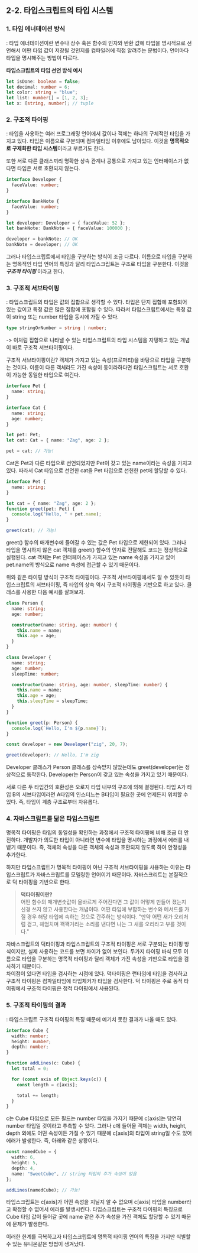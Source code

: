 ## 2-2. 타입스크립트의 타입 시스템

### 1. 타입 에너테이션 방식

: 타입 에너테이션이란 변수나 상수 혹은 함수의 인자와 반환 값에 타입을 명시적으로 선언해서 어떤 타입 값이 저장될 것인지를 컴파일러에 직접 알려주는 문법이다. 언어마다 타입을 명시해주는 방법이 다르다.

**타입스크립트의 타입 선언 방식 예시**

```ts
let isDone: boolean = false;
let decimal: number = 6;
let color: string = "blue";
let list: number[] = [1, 2, 3];
let x: [string, number]; // tuple
```

### 2. 구조적 타이핑

: 타입을 사용하는 여러 프로그래밍 언어에서 값이나 객체는 하나의 구체적인 타입을 가지고 있다. 타입은 이름으로 구분되며 컴파일타임 이후에도 남아있다. 이것을 **명목적으로 구제화한 타입 시스템**이라고 부르기도 한다.

또한 서로 다른 클래스끼리 명확한 상속 관계나 공통으로 가지고 있는 인터페이스가 없다면 타입은 서로 호환되지 않는다.

```ts
interface Developer {
  faceValue: number;
}

interface BankNote {
  faceValue: number;
}

let developer: Developer = { faceValue: 52 };
let bankNote: BankNote = { faceValue: 100000 };

developer = bankNote; // OK
bankNote = developer; // OK
```

그러나 타입스크립트에서 타입을 구분하는 방식이 조금 다르다.
이름으로 타입을 구분하는 명목적인 타입 언어의 특징과 달리 타입스크립트는 구조로 타입을 구분한다. 이것을 **_구조적 타이핑_** 이라고 한다.

### 3. 구조적 서브타이핑

: 타입스크립트의 타입은 값의 집합으로 생각할 수 있다. 타입은 단지 집합에 포함되어 있는 값이고 특정 값은 많은 집합에 포함될 수 있다. 따라서 타입스크립트에서는 특정 값이 string 또는 number 타입을 동시에 가질 수 있다.

```ts
type stringOrNumber = string | number;
```

-> 이처럼 집합으로 나타낼 수 있는 타입스크립트의 타입 시스템을 지탱하고 있는 개념이 바로 구조적 서브타이핑이다.

구조적 서브타이핑이란?
객체가 가지고 있는 속성(프로퍼티)을 바탕으로 타입을 구분하는 것이다. 이름이 다른 객체라도 가진 속성이 동이라하다면 타입스크립트는 서로 호환이 가능한 동일한 타입으로 여긴다.

```ts
interface Pet {
  name: string;
}

interface Cat {
  name: string;
  age: number;
}

let pet: Pet;
let cat: Cat = { name: "Zag", age: 2 };

pet = cat; // 가능!
```

Cat은 Pet과 다른 타입으로 선언되었지만 Pet이 갖고 있는 name이라는 속성을 가지고 있다. 따라서 Cat 타입으로 선언한 cat을 Pet 타입으로 선헌한 pet에 할당할 수 있다.

```ts
interface Pet {
  name: string;
}

let cat = { name: "Zag", age: 2 };
function greet(pet: Pet) {
  console.log("Hello, " + pet.name);
}

greet(cat); // 가능!
```

greet() 함수의 매개변수에 들어갈 수 있는 값은 Pet 타입으로 제한되어 있다. 그러나 타입을 명시하지 않은 cat 객체를 greet() 함수의 인자로 전달해도 코드는 정상적으로 실행된다. cat 객체는 Pet 인터페이스가 가지고 있는 name 속성을 가지고 있어 pet.name의 방식으로 name 속성에 접근할 수 있기 때문이다.

위와 같은 타이핑 방식이 구조적 타이핑이다. 구조적 서브타이핑에서도 알 수 있듯이 타입스크립트의 서브타이핑, 즉 타입의 상속 역시 구조적 타이핑을 기반으로 하고 있다. 클래스를 사용한 다음 예시를 살펴보자.

```ts
class Person {
  name: string;
  age: number;

  constructor(name: string, age: number) {
    this.name = name;
    this.age = age;
  }
}

class Developer {
  name: string;
  age: number;
  sleepTime: number;

  constructor(name: string, age: number, sleepTime: number) {
    this.name = name;
    this.age = age;
    this.sleepTime = sleepTime;
  }
}

function greet(p: Person) {
  console.log(`Hello, I'm ${p.name}`);
}

const developer = new Developer("zig", 20, 7);

greet(developer); // Hello, I'm zig
```

Developer 클래스가 Person 클래스를 상속받지 않았는데도 greet(developer)는 정상적으로 동작한다. Developer는 Person이 갖고 있는 속성을 가지고 있기 때문이다.

서로 다른 두 타입간의 호환성은 오로지 타입 내부의 구조에 의해 결정된다. 타입 A가 타입 B의 서브타입이라면 A타입의 인스터느는 B타입이 필요한 곳에 언제든지 위치할 수 있다. 즉, 타입이 계층 구조로부터 자유롭다.

### 4. 자바스크립트를 닮은 타입스크립트

명목적 타이핑은 타입의 동일성을 확인하는 과정에서 구조적 타이핑에 비해 조금 더 안전하다. 개발자가 의도한 타입이 아니라면 변수에 타입을 명시하는 과정에서 에러를 내뱉기 때문이다. 즉, 객체의 속성을 다른 객체의 속성과 호환되지 않도록 하여 안정성을 추가한다.

하지만 타입스크립트가 명목적 타이핑이 아닌 구조적 서브타이핑을 사용하는 이유는 타입스크립트가 자바스크립트를 모델링한 언어이기 때문이다. 자바스크리트는 본질적으로 덕 타이핑을 기반으로 한다.

> **덕타이핑이란?** <br/>
> 어떤 함수의 매개변숫값이 올바르게 주어진다면 그 값이 어떻게 만들어 졌는지 신경 쓰지 않고 사용한다는 개념이다.
> 어떤 타입에 부합하는 변수와 메서드를 가질 경우 해당 타입에 속하는 것으로 간주하는 방식이다. "만약 어떤 새가 오리처럼 걷고, 헤엄치며 꽥꽥거리는 소리를 낸다면 나는 그 새를 오리라고 부를 것이다."

자바스크립트의 덕타이핑과 타입스크립트의 구조적 타이핑은 서로 구분되는 타이핑 방식이지만, 실제 사용하는 코드를 보면 차이가 없어 보인다. 두가지 타이핑 바식 모두 이름으로 타입을 구분하는 명목적 타이핑과 달리 객체가 가진 속성을 기반으로 타입을 검사하기 때문이다.
<br/>
차이점이 있다면 타입을 검사하는 시점에 있다. 덕타이핑은 런타임에 타입을 검사하고 구조적 타이핑은 컴파일타임에 타입체커가 타입을 검사한다.
덕 타이핑은 주로 동적 타이핑에서 구조적 타이핑은 정적 타이핑에서 사용된다.

### 5. 구조적 타이핑의 결과

: 타입스크립트 구조적 타이핑의 특징 때문에 예기치 못한 결과가 나올 때도 있다.

```ts
interface Cube {
  width: number;
  height: number;
  depth: number;
}

function addLines(c: Cube) {
  let total = 0;

  for (const axis of Object.keys(c)) {
    const length = c[axis];

    total += length;
  }
}
```

c는 Cube 타입으로 모든 필드는 number 타입을 가지기 때문에 c[axis]는 당연히 number 타입일 것이라고 추측할 수 있다. 그러나 c에 들어올 객체는 width, height, depth 외에도 어떤 속성이든 가질 수 있기 때문에 c[axis]의 타입이 string일 수도 있어 에러가 발생한다. 즉, 아래와 같은 상황이다.

```ts
const namedCube = {
  width: 6,
  height: 5,
  depth: 4,
  name: "SweetCube", // string 타입의 추가 속성이 있음
};

addLines(namedCube); // 가능!
```

타입스크립트는 c[axis]가 어떤 속성을 지닐지 알 수 없으며 c[axis] 타입을 number라고 확정할 수 없어서 에러를 발생시킨다. 타입스크립트는 구조적 타이핑의 특징으로 Cube 타입 값이 들어갈 곳에 name 같은 추가 속성을 가진 객체도 할당할 수 있기 때문에 문제가 발생한다.

이러한 한계를 극복하고자 타입스크립트에 명목적 타이핑 언어의 특징을 가지만 식별할 수 있는 유니온같은 방법이 생겨났다.
